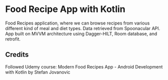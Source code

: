 # Food Recipe App with Kotlin

Food Recipes application, where we can browse recipes from various different kind of meal and diet types. Data retrieved from Spoonacular API. App built on MVVM architecture using Dagger-HILT, Room database, and retrofit.



## Credits
Followed Udemy course: Modern Food Recipes App - Android Development with Kotlin by Stefan Jovanovic
